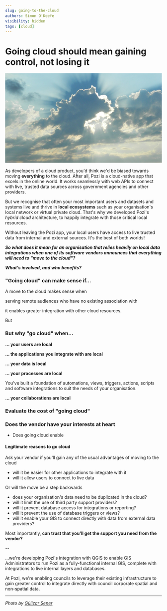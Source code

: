 ```yaml
---
slug: going-to-the-cloud
authors: Simon O'Keefe
visibility: hidden
tags: [cloud]
---
```


# Going cloud should mean gaining control, not losing it

![](/static/img/pexels/pexels-gülizar-şener-160320-crop.jpg)

As developers of a cloud product, you'd think we'd be biased towards moving **everything** to the cloud. After all, Pozi is a cloud-native app that excels in the online world. It works seamlessly with web APIs to connect with live, trusted data sources across government agencies and other providers.

But we recognise that often your most important users and datasets and systems live and thrive in **local ecosystems**  such as your organisation's local network or virtual private cloud. That's why we developed Pozi's *hybrid cloud* architecture, to happily integrate with those critical local resources.

Without leaving the Pozi app, your local users have access to live trusted data from internal and external sources. It's the best of both worlds!

***So what does it mean for an organisation that relies heavily on local data integrations when one of its software vendors announces that everything will need to "move to the cloud"?***

***What's involved, and who benefits?***

### "Going cloud" can make sense if...

A move to the cloud makes sense when 

serving remote audiences who have no existing association with 

it enables greater integration with other cloud resources.

But 


### But why "go cloud" when...

**... your users are local**

**... the applications you integrate with are local**

**... your data is local**

**... your processes are local**

You've built a foundation of automations, views, triggers, actions, scripts and software integrations to suit the needs of your organisation.

**... your collaborations are local**


### Evaluate the cost of "going cloud"

### Does the vendor have your interests at heart

* Does going cloud enable 

#### Legitimate reasons to go cloud

Ask your vendor if you'll gain any of the usual advantages of moving to the cloud

* will it be easier for other applications to integrate with it
* will it allow users to connect to live data

Or will the move be a step backwards

* does your organisation's data need to be duplicated in the cloud?
* will it limit the use of third party support providers?
* will it prevent database access for integrations or reporting?
* will it prevent the use of database triggers or views?
* will it enable your GIS to connect directly with data from external data providers?

Most importantly, **can trust that you'll get the support you need from the vendor?**

--

...we're developing Pozi's integration with QGIS to enable GIS Administrators to run Pozi as a fully-functional internal GIS, complete with integrations to live internal layers and databases.

At Pozi, we're enabling councils to leverage their existing infrastructure to gain greater control to integrate directly with council corporate spatial and non-spatial data.


---
*Photo by [Gülizar Şener](https://www.pexels.com/photo/body-of-water-during-daytime-160320/)*
